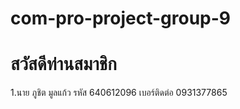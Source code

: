 # com-pro-project-group-9
# สวัสดีท่านสมาชิก
1.นาย ภูชิต มูลแก้ว รหัส 640612096 เบอร์ติดต่อ 0931377865
